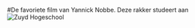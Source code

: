 #De favoriete film van Yannick Nobbe.
Deze rakker studeert aan 
![Zuyd Hogeschool](https://www.zuyd.nl/)
